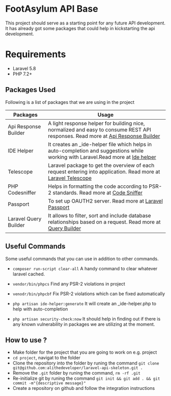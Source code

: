 # FootAsylum API Base
This project should serve as a starting point for any future API development. It has already got some packages that could help in kickstarting the api development.

# Requirements

 - Laravel 5.8
 - PHP 7.2+

## Packages Used

Following is a list of packages that we are using in the project

|  Packages                        | Usage                                    |
|----------------------------------|------------------------------------------|
|Api Response Builder      |A light response helper for building nice, normalized and easy to consume REST API responses. Read more at  [Api Response Builder](https://github.com/MarcinOrlowski/laravel-api-response-builder) |
|IDE Helper                | It creates an _ide-helper file which helps in auto-completion and suggestions while working with Laravel.Read more at [Ide helper](https://github.com/barryvdh/laravel-ide-helper) |
|Telescope                 | Laravel package to get the overview of each request entering into application. Read more at [Laravel Telescope](https://laravel.com/docs/5.7/telescope)  |
|PHP Codesniffer         | Helps in formatting the code according to PSR-2 standards. Read more at [Code Sniffer](https://github.com/squizlabs/PHP_CodeSniffer)|
|Passport                   | To set up OAUTH2 server. Read more at [Laravel Passport](https://laravel.com/docs/5.7/passport)|
|Laravel Query Builder      | It allows to filter, sort and include database relationships based on a request. Read more at [Query Builder](https://github.com/spatie/laravel-query-builder)

## Useful Commands

Some useful commands that you can use in addition to other commands.

 - ```composer run-script clear-all```
   A handy command to clear whatever laravel cached.

 - ```vendor/bin/phpcs```
 Find any PSR-2 violations in project
 - ```venodr/bin/phpcbf```
 Fix PSR-2 violations which can be fixed automatically
 - ```php artisan ide-helper:generate```
 It will create an _ide-helper.php to help with auto-completion

 - ```php artisan security-check:now```
 It should help in finding out if there is any known vulnerability in packages we are utilizing at the moment.

## How to use ?

 - Make folder for the project that you are going to work on e.g. project
 - ```cd project```, navigat to the folder
 - Clone the repository into the folder by runing the command ```git clone git@github.com:alithedeveloper/laravel-api-skeleton.git .```
 - Remove the ```.git``` folder by runing the command, ``` rm -rf .git ```
 - Re-initialize git by runing the command ```git init && git add . && git commit -m"{descriptive message}" ```
 - Create a repository on github and follow the integration instructions